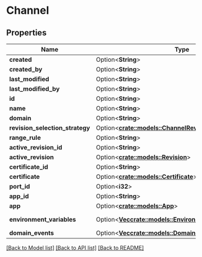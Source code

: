 # Channel

## Properties

Name | Type | Description | Notes
------------ | ------------- | ------------- | -------------
**created** | Option<**String**> |  | [optional]
**created_by** | Option<**String**> |  | [optional]
**last_modified** | Option<**String**> |  | [optional]
**last_modified_by** | Option<**String**> |  | [optional]
**id** | Option<**String**> |  | [optional]
**name** | Option<**String**> |  | [optional]
**domain** | Option<**String**> |  | [optional]
**revision_selection_strategy** | Option<[**crate::models::ChannelRevisionSelectionStrategy**](ChannelRevisionSelectionStrategy.md)> |  | [optional]
**range_rule** | Option<**String**> |  | [optional]
**active_revision_id** | Option<**String**> |  | [optional]
**active_revision** | Option<[**crate::models::Revision**](Revision.md)> |  | [optional]
**certificate_id** | Option<**String**> |  | [optional]
**certificate** | Option<[**crate::models::Certificate**](Certificate.md)> |  | [optional]
**port_id** | Option<**i32**> |  | [optional]
**app_id** | Option<**String**> |  | [optional]
**app** | Option<[**crate::models::App**](App.md)> |  | [optional]
**environment_variables** | Option<[**Vec<crate::models::EnvironmentVariable>**](EnvironmentVariable.md)> |  | [optional][readonly]
**domain_events** | Option<[**Vec<crate::models::DomainEvent>**](DomainEvent.md)> |  | [optional]

[[Back to Model list]](../README.md#documentation-for-models) [[Back to API list]](../README.md#documentation-for-api-endpoints) [[Back to README]](../README.md)


